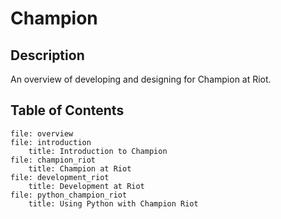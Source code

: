 # Champion

## Description 
An overview of developing and designing for Champion at Riot.

## Table of Contents
    file: overview
    file: introduction
    	title: Introduction to Champion
    file: champion_riot
    	title: Champion at Riot
    file: development_riot
    	title: Development at Riot
    file: python_champion_riot
    	title: Using Python with Champion Riot 

